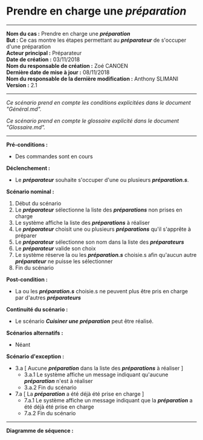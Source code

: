 # Prendre en charge une ***préparation***

------

**Nom du cas :** Prendre en charge une ***préparation***  
**But :** Ce cas montre les étapes permettant au ***préparateur*** de s'occuper d'une préparation  
**Acteur principal :** Préparateur  
**Date de création :** 03/11/2018  
**Nom du responsable de création :** Zoé CANOEN  
**Dernière date de mise à jour :** 08/11/2018  
**Nom du responsable de la dernière modification :** Anthony SLIMANI  
**Version :** 2.1  

------

*Ce scénario prend en compte les conditions explicitées dans le document "Général.md".*

*Ce scénario prend en compte le glossaire explicité dans le document "Glossaire.md".*

------

**Pré-conditions :**  

- Des commandes sont en cours

**Déclenchement :** 

- Le ***préparateur*** souhaite s'occuper d'une ou plusieurs ***préparation.s***.

**Scénario nominal :**  

1. Début du scénario
2. Le ***préparateur*** sélectionne la liste des ***préparations*** non prises en charge
3. Le système affiche la liste des ***préparations*** à réaliser
4. Le ***préparateur*** choisit une ou plusieurs ***préparations*** qu'il s'apprête à préparer
5. Le ***préparateur*** sélectionne son nom dans la liste des ***préparateurs***
6. Le ***préparateur*** valide son choix
7. Le système réserve la ou les ***préparation.s*** choisie.s afin qu'aucun autre ***préparateur*** ne puisse les sélectionner
8. Fin du scénario

**Post-condition :**

- La ou les ***préparation.s*** choisie.s ne peuvent plus être pris en charge par d'autres ***préparateurs***

**Continuité du scénario :**

- Le scénario ***Cuisiner une préparation*** peut être réalisé.

**Scénarios alternatifs :**  

- Néant

**Scénario d'exception :**  

- 3.a [ Aucune ***préparation*** dans la liste des ***préparations*** à réaliser ]
  - 3.a.1 Le système affiche un message indiquant qu'aucune ***préparation*** n'est à réaliser
  - 3.a.2 Fin du scénario
- 7.a [ La ***préparation*** a été déjà été prise en charge ]
  - 7.a.1 Le système affiche un message indiquant que la ***préparation*** a été déjà été prise en charge
  - 7.a.2 Fin du scénario

------

**Diagramme de séquence :**



